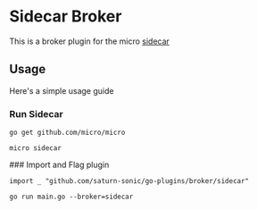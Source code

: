 # Sidecar Broker

This is a broker plugin for the micro [sidecar](https://github.com/micro/micro/tree/master/car)

## Usage

Here's a simple usage guide

### Run Sidecar

```
go get github.com/micro/micro
```

```
micro sidecar
```

### Import and Flag plugin

```
import _ "github.com/saturn-sonic/go-plugins/broker/sidecar"
```

```
go run main.go --broker=sidecar
```
